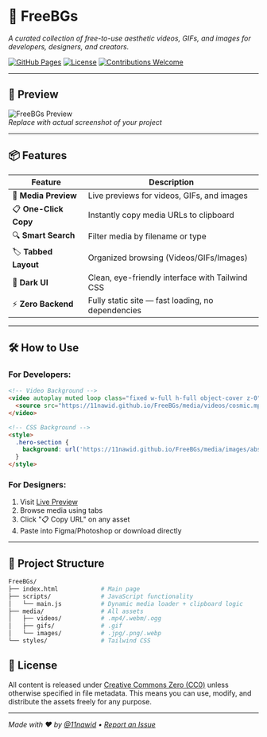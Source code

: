 # 🌌 FreeBGs 

*A curated collection of free-to-use aesthetic videos, GIFs, and images for developers, designers, and creators.*  

[![GitHub Pages](https://img.shields.io/badge/🚀_Live_Preview-GitHub_Pages-blue?style=flat-square)](https://11nawid.github.io/FreeBGs/)
[![License](https://img.shields.io/badge/📄_License-Public_Domain-green?style=flat-square)](#license)
[![Contributions Welcome](https://img.shields.io/badge/✨_Contributions-Welcome-brightgreen?style=flat-square)](#contributing)

---

## 🎥 Preview
![FreeBGs Preview](https://via.placeholder.com/800x450?text=FreeBGs+Demo+Preview)  
*Replace with actual screenshot of your project*

---

## 📦 Features

| Feature          | Description                                                                 |
|------------------|-----------------------------------------------------------------------------|
| 🎥 **Media Preview**   | Live previews for videos, GIFs, and images                                  |
| 📋 **One-Click Copy**  | Instantly copy media URLs to clipboard                                      |
| 🔍 **Smart Search**    | Filter media by filename or type                                            |
| 🏷️ **Tabbed Layout**   | Organized browsing (Videos/GIFs/Images)                                     |
| 🎨 **Dark UI**         | Clean, eye-friendly interface with Tailwind CSS                             |
| ⚡ **Zero Backend**    | Fully static site — fast loading, no dependencies                           |

---

## 🛠️ How to Use

### For Developers:
```html
<!-- Video Background -->
<video autoplay muted loop class="fixed w-full h-full object-cover z-0">
  <source src="https://11nawid.github.io/FreeBGs/media/videos/cosmic.mp4" type="video/mp4">
</video>

<!-- CSS Background -->
<style>
  .hero-section {
    background: url('https://11nawid.github.io/FreeBGs/media/images/abstract-wave.jpg') center/cover;
  }
</style>
```

### For Designers:
1. Visit [Live Preview](https://11nawid.github.io/FreeBGs/)
2. Browse media using tabs
3. Click "📋 Copy URL" on any asset
4. Paste into Figma/Photoshop or download directly

---

## 📂 Project Structure
```bash
FreeBGs/
├── index.html            # Main page
├── scripts/              # JavaScript functionality
│   └── main.js           # Dynamic media loader + clipboard logic
├── media/                # All assets
│   ├── videos/           # .mp4/.webm/.ogg
│   ├── gifs/             # .gif
│   └── images/           # .jpg/.png/.webp
└── styles/               # Tailwind CSS
```


## 📜 License
All content is released under [Creative Commons Zero (CC0)](https://creativecommons.org/publicdomain/zero/1.0/) unless otherwise specified in file metadata. This means you can use, modify, and distribute the assets freely for any purpose.

---

*Made with ♥ by [@11nawid](https://github.com/11nawid) • [Report an Issue](https://github.com/11nawid/FreeBGs/issues)*
